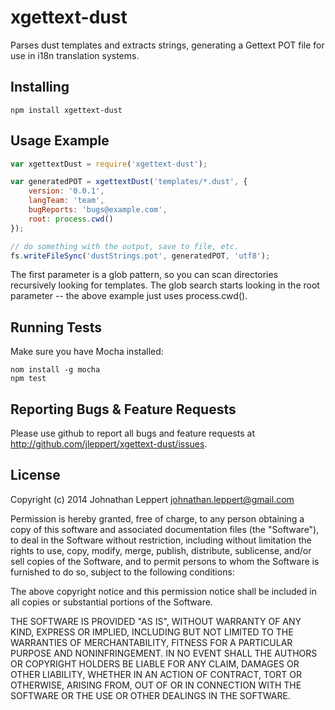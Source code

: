 xgettext-dust
=============

Parses dust templates and extracts strings, generating a Gettext POT file for use in i18n translation systems.

Installing
-------------

    npm install xgettext-dust

Usage Example
-------------

``` js
var xgettextDust = require('xgettext-dust');

var generatedPOT = xgettextDust('templates/*.dust', {
    version: '0.0.1',
    langTeam: 'team',
	bugReports: 'bugs@example.com',
	root: process.cwd()
});

// do something with the output, save to file, etc.
fs.writeFileSync('dustStrings.pot', generatedPOT, 'utf8'); 

```

The first parameter is a glob pattern, so you can scan directories recursively looking for templates.
The glob search starts looking in the root parameter -- the above example just uses process.cwd().

Running Tests
-------------

Make sure you have Mocha installed:

    nom install -g mocha
    npm test


Reporting Bugs & Feature Requests
-------------
Please use github to report all bugs and feature requests at <http://github.com/jleppert/xgettext-dust/issues>.

License
-------------
Copyright (c) 2014 Johnathan Leppert <johnathan.leppert@gmail.com>

Permission is hereby granted, free of charge, to any person obtaining a copy of this software and associated documentation files (the "Software"), to deal in the Software without restriction, including without limitation the rights to use, copy, modify, merge, publish, distribute, sublicense, and/or sell copies of the Software, and to permit persons to whom the Software is furnished to do so, subject to the following conditions:

The above copyright notice and this permission notice shall be included in all copies or substantial portions of the Software.

THE SOFTWARE IS PROVIDED "AS IS", WITHOUT WARRANTY OF ANY KIND, EXPRESS OR IMPLIED, INCLUDING BUT NOT LIMITED TO THE WARRANTIES OF MERCHANTABILITY, FITNESS FOR A PARTICULAR PURPOSE AND NONINFRINGEMENT. IN NO EVENT SHALL THE AUTHORS OR COPYRIGHT HOLDERS BE LIABLE FOR ANY CLAIM, DAMAGES OR OTHER LIABILITY, WHETHER IN AN ACTION OF CONTRACT, TORT OR OTHERWISE, ARISING FROM, OUT OF OR IN CONNECTION WITH THE SOFTWARE OR THE USE OR OTHER DEALINGS IN THE SOFTWARE.
